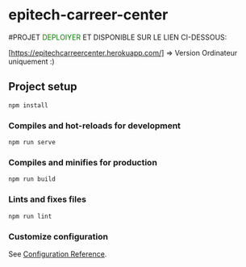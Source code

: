 # epitech-carreer-center

#PROJET <span style="color:green">DEPLOIYER</span> ET DISPONIBLE SUR LE LIEN CI-DESSOUS:

[https://epitechcarreercenter.herokuapp.com/] => Version Ordinateur uniquement :)

## Project setup
```
npm install
```

### Compiles and hot-reloads for development
```
npm run serve
```

### Compiles and minifies for production
```
npm run build
```

### Lints and fixes files
```
npm run lint
```

### Customize configuration
See [Configuration Reference](https://cli.vuejs.org/config/).
